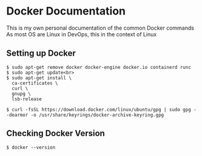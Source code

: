 # Docker Documentation
This is my own personal documentation of the common Docker commands
As most OS are Linux in DevOps, this in the context of Linux


## Setting up Docker
    $ sudo apt-get remove docker docker-engine docker.io containerd runc  
    $ sudo apt-get update<br>
    $ sudo apt-get install \
      ca-certificates \
      curl \
      gnupg \
      lsb-release

    $ curl -fsSL https://download.docker.com/linux/ubuntu/gpg | sudo gpg --dearmor -o /usr/share/keyrings/docker-archive-keyring.gpg

## Checking Docker Version
    $ docker --version
